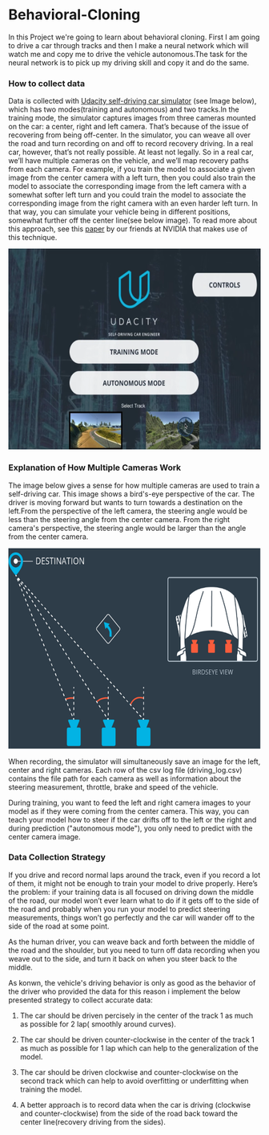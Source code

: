 # Behavioral-Cloning
In this Project we're going to learn about behavioral cloning. First I am going to drive a car through tracks and then I make a neural network which will watch me and copy me to drive the vehicle autonomous.The task for the neural network is to pick up my driving skill and copy it and do the same.


### How to collect data

Data is collected with [Udacity self-driving car simulator](https://github.com/udacity/self-driving-car-sim) (see Image below), which has two modes(training and autonomous) and two tracks.In the training mode, the simulator captures images from three cameras mounted on the car: a center, right and left camera. That’s because of the issue of recovering from being off-center. In the simulator, you can weave all over the road and turn recording on and off to record recovery driving. In a real car, however, that’s not really possible. At least not legally. So in a real car, we’ll have multiple cameras on the vehicle, and we’ll map recovery paths from each camera. For example, if you train the model to associate a given image from the center camera with a left turn, then you could also train the model to associate the corresponding image from the left camera with a somewhat softer left turn and you could train the model to associate the corresponding image from the right camera with an even harder left turn. In that way, you can simulate your vehicle being in different positions, somewhat further off the center line(see below image). To read more about this approach, see this [paper](http://images.nvidia.com/content/tegra/automotive/images/2016/solutions/pdf/end-to-end-dl-using-px.pdf) by our friends at NVIDIA that makes use of this technique.



<p align="center"> <img src="./img/2.PNG" style="right;" alt=" udacity self-driving car simulator" width="600" height="400"> </p> 

### Explanation of How Multiple Cameras Work

The image below gives a sense for how multiple cameras are used to train a self-driving car. This image shows a bird's-eye perspective of the car. The driver is moving forward but wants to turn towards a destination on the left.From the perspective of the left camera, the steering angle would be less than the steering angle from the center camera. From the right camera's perspective, the steering angle would be larger than the angle from the center camera. 



<p align="center"> <img src="./img/1.PNG" style="right;" alt=" Explanation of How Multiple Cameras Work" width="600" height="400"> </p> 


When recording, the simulator will simultaneously save an image for the left, center and right cameras. Each row of the csv log file (driving_log.csv) contains the file path for each camera as well as information about the steering measurement, throttle, brake and speed of the vehicle.

During training, you want to feed the left and right camera images to your model as if they were coming from the center camera. This way, you can teach your model how to steer if the car drifts off to the left or the right and during prediction ("autonomous mode"), you only need to predict with the center camera image.


### Data Collection Strategy

If you drive and record normal laps around the track, even if you record a lot of them, it might not be enough to train your model to drive properly. Here’s the problem: if your training data is all focused on driving down the middle of the road, our model won’t ever learn what to do if it gets off to the side of the road and probably when you run your model to predict steering measurements, things won’t go perfectly and the car will wander off to the side of the road at some point.

As the human driver, you can weave back and forth between the middle of the road and the shoulder, but you need to turn off data recording when you weave out to the side, and turn it back on when you steer back to the middle.

As konwn, the vehicle's driving behavior is only as good as the behavior of the driver who provided the data for this reason i implement the below presented strategy to collect accurate data:

1. The car should be driven percisely in the center of the track 1 as much as possible for 2 lap( smoothly around curves).
    
2. The car should be driven counter-clockwise in the center of  the track 1 as much as possible for 1 lap which can help to the generalization of the model.
    
3. The car should be driven clockwise and counter-clockwise on the second track which can help to avoid overfitting or underfitting when training the model.
    
4. A better approach is to record data when the car is driving (clockwise and counter-clockwise) from the side of the road back toward the center line(recovery driving from the sides).
    
    




